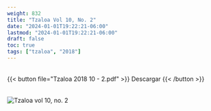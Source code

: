 ```yaml
---
weight: 832
title: "Tzaloa Vol 10, No. 2"
date: "2024-01-01T19:22:21-06:00"
lastmod: "2024-01-01T19:22:21-06:00"
draft: false
toc: true
tags: ["tzaloa", "2018"]
---
```

######
{{< button file="Tzaloa 2018 10 - 2.pdf" >}}   Descargar {{< /button >}} 
######
![Tzaloa vol 10, no. 2](images/portada/10-2.jpeg)